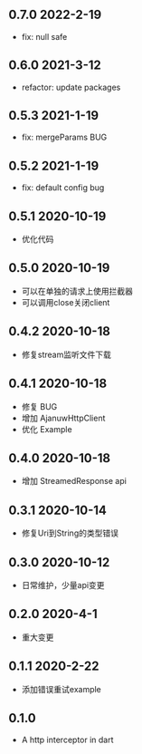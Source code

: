 ## 0.7.0 2022-2-19

- fix: null safe


## 0.6.0 2021-3-12

- refactor: update packages

## 0.5.3 2021-1-19

- fix: mergeParams BUG

## 0.5.2 2021-1-19

- fix: default config bug

## 0.5.1 2020-10-19

* 优化代码

## 0.5.0 2020-10-19

* 可以在单独的请求上使用拦截器
* 可以调用close关闭client

## 0.4.2 2020-10-18

* 修复stream监听文件下载

## 0.4.1 2020-10-18

* 修复 BUG
* 增加 AjanuwHttpClient
* 优化 Example

## 0.4.0 2020-10-18

* 增加 StreamedResponse api

## 0.3.1 2020-10-14

* 修复Uri到String的类型错误

## 0.3.0 2020-10-12

* 日常维护，少量api变更

## 0.2.0 2020-4-1

* 重大变更

## 0.1.1 2020-2-22

- 添加错误重试example

## 0.1.0

- A http interceptor in dart
